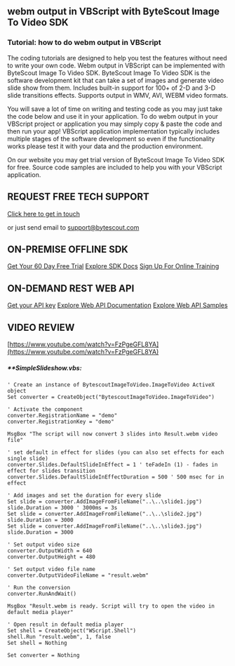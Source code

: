 ## webm output in VBScript with ByteScout Image To Video SDK

### Tutorial: how to do webm output in VBScript

The coding tutorials are designed to help you test the features without need to write your own code. Webm output in VBScript can be implemented with ByteScout Image To Video SDK. ByteScout Image To Video SDK is the software development kit that can take a set of images and generate video slide show from them. Includes built-in support for 100+ of 2-D and 3-D slide transitions effects. Supports output in WMV, AVI, WEBM video formats.

You will save a lot of time on writing and testing code as you may just take the code below and use it in your application. To do webm output in your VBScript project or application you may simply copy & paste the code and then run your app! VBScript application implementation typically includes multiple stages of the software development so even if the functionality works please test it with your data and the production environment.

On our website you may get trial version of ByteScout Image To Video SDK for free. Source code samples are included to help you with your VBScript application.

## REQUEST FREE TECH SUPPORT

[Click here to get in touch](https://bytescout.zendesk.com/hc/en-us/requests/new?subject=ByteScout%20Image%20To%20Video%20SDK%20Question)

or just send email to [support@bytescout.com](mailto:support@bytescout.com?subject=ByteScout%20Image%20To%20Video%20SDK%20Question) 

## ON-PREMISE OFFLINE SDK 

[Get Your 60 Day Free Trial](https://bytescout.com/download/web-installer?utm_source=github-readme)
[Explore SDK Docs](https://bytescout.com/documentation/index.html?utm_source=github-readme)
[Sign Up For Online Training](https://academy.bytescout.com/)


## ON-DEMAND REST WEB API

[Get your API key](https://pdf.co/documentation/api?utm_source=github-readme)
[Explore Web API Documentation](https://pdf.co/documentation/api?utm_source=github-readme)
[Explore Web API Samples](https://github.com/bytescout/ByteScout-SDK-SourceCode/tree/master/PDF.co%20Web%20API)

## VIDEO REVIEW

[https://www.youtube.com/watch?v=FzPgeGFL8YA](https://www.youtube.com/watch?v=FzPgeGFL8YA)




<!-- code block begin -->

##### ****SimpleSlideshow.vbs:**
    
```
' Create an instance of BytescoutImageToVideo.ImageToVideo ActiveX object
Set converter = CreateObject("BytescoutImageToVideo.ImageToVideo")

' Activate the component
converter.RegistrationName = "demo"
converter.RegistrationKey = "demo"

MsgBox "The script will now convert 3 slides into Result.webm video file"

' set default in effect for slides (you can also set effects for each single slide)
converter.Slides.DefaultSlideInEffect = 1 ' teFadeIn (1) - fades in effect for slides transition
converter.Slides.DefaultSlideInEffectDuration = 500 ' 500 msec for in effect

' Add images and set the duration for every slide
Set slide = converter.AddImageFromFileName("..\..\slide1.jpg")
slide.Duration = 3000 ' 3000ms = 3s
Set slide = converter.AddImageFromFileName("..\..\slide2.jpg")
slide.Duration = 3000
Set slide = converter.AddImageFromFileName("..\..\slide3.jpg")
slide.Duration = 3000

' Set output video size
converter.OutputWidth = 640
converter.OutputHeight = 480

' Set output video file name
converter.OutputVideoFileName = "result.webm"

' Run the conversion
converter.RunAndWait()

MsgBox "Result.webm is ready. Script will try to open the video in default media player"

' Open result in default media player
Set shell = CreateObject("WScript.Shell")
shell.Run "result.webm", 1, false
Set shell = Nothing

Set converter = Nothing

```

<!-- code block end -->